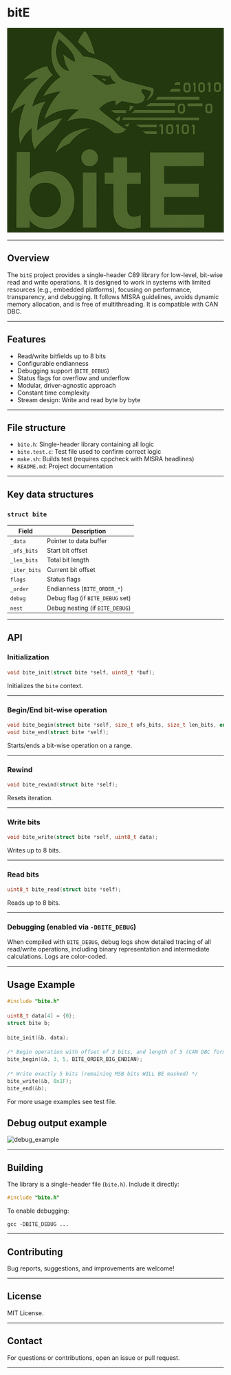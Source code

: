
# bitE

![Logo](logo.jpg)

---

## Overview

The `bitE` project provides a single-header C89 library for low-level, bit-wise read and write operations. It is designed to work in systems with limited resources (e.g., embedded platforms), focusing on performance, transparency, and debugging. It follows MISRA guidelines, avoids dynamic memory allocation, and is free of multithreading. It is compatible with CAN DBC.

---

## Features

- Read/write bitfields up to 8 bits
- Configurable endianness
- Debugging support (`BITE_DEBUG`)
- Status flags for overflow and underflow
- Modular, driver-agnostic approach
- Constant time complexity
- Stream design: Write and read byte by byte

---

## File structure

- `bite.h`: Single-header library containing all logic
- `bite.test.c`: Test file used to confirm correct logic
- `make.sh`: Builds test (requires cppcheck with MISRA headlines)
- `README.md`: Project documentation

---

## Key data structures

### `struct bite`

| Field        | Description                       |
|--------------|-----------------------------------|
| `_data`      | Pointer to data buffer           |
| `_ofs_bits`  | Start bit offset                 |
| `_len_bits`  | Total bit length                 |
| `_iter_bits` | Current bit offset               |
| `flags`      | Status flags                     |
| `_order`     | Endianness (`BITE_ORDER_*`)      |
| `debug`      | Debug flag (if `BITE_DEBUG` set) |
| `nest`       | Debug nesting (if `BITE_DEBUG`)  |

---

## API

### Initialization

```c
void bite_init(struct bite *self, uint8_t *buf);
````

Initializes the `bite` context.

---

### Begin/End bit-wise operation

```c
void bite_begin(struct bite *self, size_t ofs_bits, size_t len_bits, enum bite_order order);
void bite_end(struct bite *self);
```

Starts/ends a bit-wise operation on a range.

---

### Rewind

```c
void bite_rewind(struct bite *self);
```

Resets iteration.

---

### Write bits

```c
void bite_write(struct bite *self, uint8_t data);
```

Writes up to 8 bits.

---

### Read bits

```c
uint8_t bite_read(struct bite *self);
```

Reads up to 8 bits.

---

### Debugging (enabled via `-DBITE_DEBUG`)

When compiled with `BITE_DEBUG`, debug logs show detailed tracing of all read/write operations, including binary representation and intermediate calculations. Logs are color-coded.

---

## Usage Example

```c
#include "bite.h"

uint8_t data[4] = {0};
struct bite b;

bite_init(&b, data);

/* Begin operation with offset of 3 bits, and length of 5 (CAN DBC format) */
bite_begin(&b, 3, 5, BITE_ORDER_BIG_ENDIAN);

/* Write exactly 5 bits (remaining MSB bits WILL BE masked) */
bite_write(&b, 0x1F);
bite_end(&b);
```

For more usage examples see test file.

## Debug output example
![debug_example](https://github.com/user-attachments/assets/1dd32127-5c01-4d2c-91ca-500467c5884f)

---

## Building

The library is a single-header file (`bite.h`). Include it directly:

```c
#include "bite.h"
```

To enable debugging:

```
gcc -DBITE_DEBUG ...
```

---

## Contributing

Bug reports, suggestions, and improvements are welcome!

---

## License

MIT License.

---

## Contact

For questions or contributions, open an issue or pull request.

---
